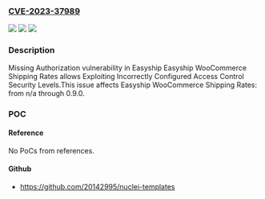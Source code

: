 ### [CVE-2023-37989](https://cve.mitre.org/cgi-bin/cvename.cgi?name=CVE-2023-37989)
![](https://img.shields.io/static/v1?label=Product&message=Easyship%20WooCommerce%20Shipping%20Rates&color=blue)
![](https://img.shields.io/static/v1?label=Version&message=n%2Fa&color=blue)
![](https://img.shields.io/static/v1?label=Vulnerability&message=CWE-862%20Missing%20Authorization&color=brighgreen)

### Description

Missing Authorization vulnerability in Easyship Easyship WooCommerce Shipping Rates allows Exploiting Incorrectly Configured Access Control Security Levels.This issue affects Easyship WooCommerce Shipping Rates: from n/a through 0.9.0.

### POC

#### Reference
No PoCs from references.

#### Github
- https://github.com/20142995/nuclei-templates

